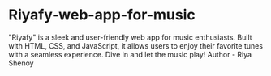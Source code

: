 # Riyafy-web-app-for-music
"Riyafy" is a sleek and user-friendly web app for music enthusiasts. Built with HTML, CSS, and JavaScript, it allows users to enjoy their favorite tunes with a seamless experience. Dive in and let the music play!
Author - Riya Shenoy
